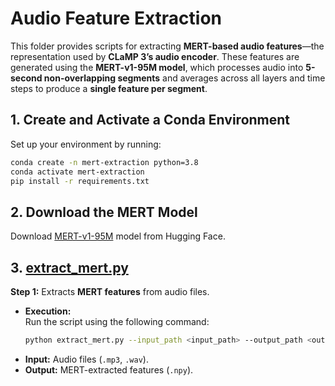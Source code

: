 # **Audio Feature Extraction**
This folder provides scripts for extracting **MERT-based audio features**—the representation used by **CLaMP 3’s audio encoder**. These features are generated using the **MERT-v1-95M model**, which processes audio into **5-second non-overlapping segments** and averages across all layers and time steps to produce a **single feature per segment**.

## **1. Create and Activate a Conda Environment**
Set up your environment by running:
```bash
conda create -n mert-extraction python=3.8
conda activate mert-extraction
pip install -r requirements.txt
```

## **2. Download the MERT Model**
Download [MERT-v1-95M](https://huggingface.co/m-a-p/MERT-v1-95M) model from Hugging Face.

## **3. [extract_mert.py](https://github.com/sanderwood/clamp3/blob/main/preprocessing/audio/extract_mert.py)**
**Step 1:** Extracts **MERT features** from audio files.

- **Execution:**  
  Run the script using the following command:
  ```bash
  python extract_mert.py --input_path <input_path> --output_path <output_path> --model_path musichubert_hf/MERT-v1-95M --mean_features
  ```
- **Input:** Audio files (`.mp3`, `.wav`).
- **Output:** MERT-extracted features (`.npy`).